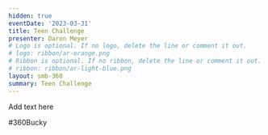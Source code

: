 ```yaml
---
hidden: true
eventDate: '2023-03-31'
title: Teen Challenge
presenter: Daron Meyer
# Logo is optional. If no logo, delete the line or comment it out.
# logo: ribbon/ar-orange.png
# Ribbon is optional. If no ribbon, delete the line or comment it out.
# ribbon: ribbon/ar-light-blue.png
layout: smb-360
summary: Teen Challenge
---
```


Add text here

#360Bucky


